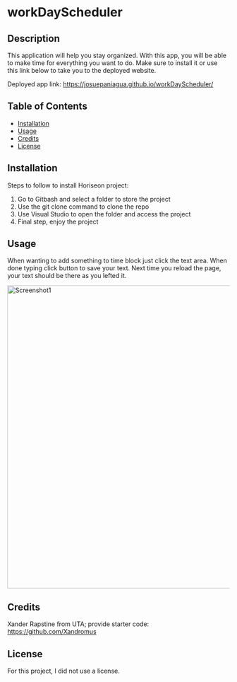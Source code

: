 # workDayScheduler

## Description

This application will help you stay organized. With this app, you will be able to make time for everything you want to do. Make sure to install it or use this link below to take you to the deployed website.

Deployed app link: https://josuepaniagua.github.io/workDayScheduler/

## Table of Contents

- [Installation](#installation)
- [Usage](#usage)
- [Credits](#credits)
- [License](#license)

## Installation

Steps to follow to install Horiseon project:
1. Go to Gitbash and select a folder to store the project
2. Use the git clone command to clone the repo
3. Use Visual Studio to open the folder and access the project
4. Final step, enjoy the project

## Usage

When wanting to add something to time block just click the text area. When done typing click button to save your text. Next time you reload the page, your text should be there as you lefted it.

<img width= "685" heigth = "685" alt="Screenshot1" src=“images/workday.png”>

## Credits

Xander Rapstine from UTA; provide starter code: https://github.com/Xandromus

## License

For this project, I did not use a license.
